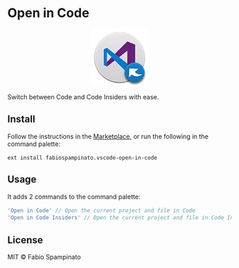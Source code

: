 # Open in Code

<p align="center">
	<img src="https://raw.githubusercontent.com/fabiospampinato/vscode-open-in-code/master/resources/logo-128x128.png" alt="Logo">
</p>

Switch between Code and Code Insiders with ease.

## Install

Follow the instructions in the [Marketplace](https://marketplace.visualstudio.com/items?itemName=fabiospampinato.vscode-open-in-code), or run the following in the command palette:

```shell
ext install fabiospampinato.vscode-open-in-code
```

## Usage

It adds 2 commands to the command palette:

```js
'Open in Code' // Open the current project and file in Code
'Open in Code Insiders' // Open the current project and file in Code Insiders
```

## License

MIT © Fabio Spampinato
